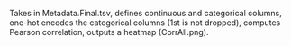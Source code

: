 Takes in Metadata.Final.tsv, defines continuous and categorical columns, one-hot encodes the categorical columns (1st is not dropped), computes Pearson correlation, outputs a heatmap (CorrAll.png).
